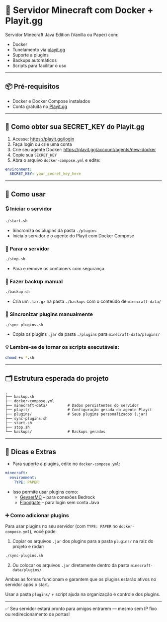 # 🧊 Servidor Minecraft com Docker + Playit.gg

Servidor Minecraft Java Edition (Vanilla ou Paper) com:

- Docker
- Tunelamento via [playit.gg](https://playit.gg)
- Suporte a plugins
- Backups automáticos
- Scripts para facilitar o uso

---

## 📦 Pré-requisitos

- Docker e Docker Compose instalados
- Conta gratuita no [Playit.gg](https://playit.gg)

---

## 🔐 Como obter sua SECRET_KEY do Playit.gg

1. Acesse: https://playit.gg/login  
2. Faça login ou crie uma conta  
3. Crie seu agente Docker: https://playit.gg/account/agents/new-docker  
4. Copie sua `SECRET_KEY` 
5. Abra o arquivo `docker-compose.yml` e edite:

```yaml
environment:
  SECRET_KEY: your_secret_key_here
```

---

## 🚀 Como usar

### 🔃 Iniciar o servidor

```bash
./start.sh
```

- Sincroniza os plugins da pasta `./plugins`
- Inicia o servidor e o agente do Playit com Docker Compose

### 🛑 Parar o servidor

```bash
./stop.sh
```

- Para e remove os containers com segurança

### 📁 Fazer backup manual

```bash
./backup.sh
```

- Cria um `.tar.gz` na pasta `./backups` com o conteúdo de `minecraft-data/`

### 🔁 Sincronizar plugins manualmente

```bash
./sync-plugins.sh
```

- Copia os plugins `.jar` da pasta `./plugins` para `minecraft-data/plugins/`

### 💡 Lembre-se de tornar os scripts executáveis:

```bash
chmod +x *.sh
```

---

## 🗂️ Estrutura esperada do projeto

```
.
├── backup.sh
├── docker-compose.yml
├── minecraft-data/         # Dados persistentes do servidor
├── playit/                 # Configuração gerada do agente Playit
├── plugins/                # Seus plugins personalizados (.jar)
├── sync-plugins.sh
├── start.sh
├── stop.sh
└── backups/                # Backups gerados
```

---

## 💬 Dicas e Extras

- Para suporte a plugins, edite no `docker-compose.yml`:
  
```yaml
minecraft:
  environment:
    TYPE: PAPER
```

- Isso permite usar plugins como:
  - [GeyserMC](https://geysermc.org/) – para conexões Bedrock
  - [Floodgate](https://github.com/GeyserMC/Floodgate) – para login sem conta Java

### ➕ Como adicionar plugins

Para usar plugins no seu servidor (com `TYPE: PAPER` no `docker-compose.yml`), você pode:

1. Copiar os arquivos `.jar` dos plugins para a pasta `plugins/` na raiz do projeto e rodar:

```bash
./sync-plugins.sh
```

2. Ou colocar os arquivos `.jar` diretamente dentro da pasta `minecraft-data/plugins/`

Ambas as formas funcionam e garantem que os plugins estarão ativos no servidor após o start.

Usar a pasta `plugins/` + script ajuda na organização e controle dos plugins.

---

✅ Seu servidor estará pronto para amigos entrarem — mesmo sem IP fixo ou redirecionamento de portas!

